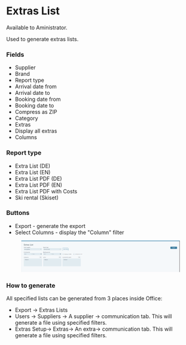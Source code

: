 # Extras List

Available to Aministrator.

Used to generate extras lists.

### **Fields**

* Supplier
* Brand
* Report type
* Arrival date from
* Arrival date to
* Booking date from
* Booking date to
* Compress as ZIP
* Category
* Extras
* Display all extras
* Columns

### **Report type**

* Extra List (DE)
* Extra List (EN)
* Extra List PDF (DE)
* Extra List PDF (EN)
* Extra List PDF with Costs
* Ski rental (Skiset)

### **Buttons**

* Export - generate the export
* Select Columns - display the "Column" filter

<figure><img src="../.gitbook/assets/image (24) (1) (1) (1) (1).png" alt=""><figcaption></figcaption></figure>

### **How to generate**

All specified lists can be generated from 3 places inside Office:

* Export -> Extras Lists
* Users -> Suppliers -> A supplier -> communication tab. This will generate a file using specified filters.
* Extras Setup-> Extras-> An extra-> communication tab. This will generate a file using specified filters.

